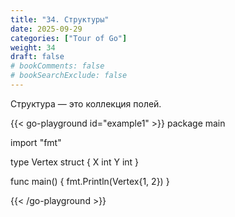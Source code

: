 ```yaml
---
title: "34. Структуры"
date: 2025-09-29
categories: ["Tour of Go"]
weight: 34
draft: false
# bookComments: false
# bookSearchExclude: false
---
```

  
Структура — это коллекция полей.

{{< go-playground id="example1" >}}
package main

import "fmt"

type Vertex struct {
    X int
    Y int
}

func main() {
    fmt.Println(Vertex{1, 2})
}



{{< /go-playground >}} 